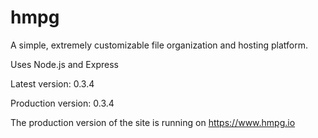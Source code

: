 # hmpg
A simple, extremely customizable file organization and hosting platform.

Uses Node.js and Express

Latest version: 0.3.4

Production version: 0.3.4

The production version of the site is running on https://www.hmpg.io
